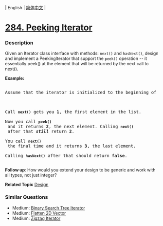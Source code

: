 | English | [简体中文](README.md) |

# [284. Peeking Iterator](https://leetcode-cn.com/problems/peeking-iterator)
 ### Description
<p>Given an Iterator class interface with methods: <code>next()</code> and <code>hasNext()</code>, design and implement a PeekingIterator that support the <code>peek()</code> operation -- it essentially peek() at the element that will be returned by the next call to next().</p>

<p><strong>Example:</strong></p>

<pre>
Assume that the iterator is initialized to the beginning of the list: <strong><code>[1,2,3]</code></strong>.

Call <strong><code>next()</code></strong> gets you <strong>1</strong>, the first element in the list.
Now you call <strong><code>peek()</code></strong> and it returns <strong>2</strong>, the next element. Calling <strong><code>next()</code></strong> after that <i><b>still</b></i> return <strong>2</strong>. 
You call <strong><code>next()</code></strong> the final time and it returns <strong>3</strong>, the last element. 
Calling <strong><code>hasNext()</code></strong> after that should return <strong>false</strong>.
</pre>

<p><b>Follow up</b>: How would you extend your design to be generic and work with all types, not just integer?</p>

**Related Topic**  [Design](https://leetcode-cn.com/tag/design) 

### Similar Questions
 - Medium:	[Binary Search Tree Iterator](https://leetcode-cn.com/problems/binary-search-tree-iterator) 
 - Medium:	[Flatten 2D Vector](https://leetcode-cn.com/problems/flatten-2d-vector) 
 - Medium:	[Zigzag Iterator](https://leetcode-cn.com/problems/zigzag-iterator) 
